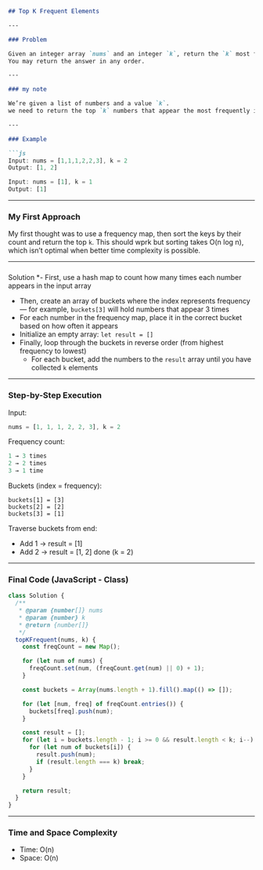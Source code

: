 ````md
## Top K Frequent Elements

---

### Problem

Given an integer array `nums` and an integer `k`, return the `k` most frequent elements.  
You may return the answer in any order.

---

### my note

We’re given a list of numbers and a value `k`.  
we need to return the top `k` numbers that appear the most frequently in the list.

---

### Example

```js
Input: nums = [1,1,1,2,2,3], k = 2  
Output: [1, 2]
````

```js
Input: nums = [1], k = 1  
Output: [1]
```

---

### My First Approach

My first thought was to use a frequency map, then sort the keys by their count and return the top `k`.
This  should wprk  but sorting takes O(n log n), which isn’t optimal when better time complexity is possible.

---

### 

Solution
*- First, use a hash map to count how many times each number appears in the input array  
- Then, create an array of buckets where the index represents frequency — for example, `buckets[3]` will hold numbers that appear 3 times  
- For each number in the frequency map, place it in the correct bucket based on how often it appears  
- Initialize an empty array: `let result = []`  
- Finally, loop through the buckets in reverse order (from highest frequency to lowest)  
  - For each bucket, add the numbers to the `result` array until you have collected `k` elements

---

### Step-by-Step Execution

Input:

```js
nums = [1, 1, 1, 2, 2, 3], k = 2
```

Frequency count:

```js
1 → 3 times  
2 → 2 times  
3 → 1 time
```

Buckets (index = frequency):

```
buckets[1] = [3]  
buckets[2] = [2]  
buckets[3] = [1]
```

Traverse buckets from end:

* Add 1 → result = \[1]
* Add 2 → result = \[1, 2] done (k = 2)

---

### Final Code (JavaScript - Class)

```js
class Solution {
  /**
   * @param {number[]} nums
   * @param {number} k
   * @return {number[]}
   */
  topKFrequent(nums, k) {
    const freqCount = new Map();

    for (let num of nums) {
      freqCount.set(num, (freqCount.get(num) || 0) + 1);
    }

    const buckets = Array(nums.length + 1).fill().map(() => []);

    for (let [num, freq] of freqCount.entries()) {
      buckets[freq].push(num);
    }

    const result = [];
    for (let i = buckets.length - 1; i >= 0 && result.length < k; i--) {
      for (let num of buckets[i]) {
        result.push(num);
        if (result.length === k) break;
      }
    }

    return result;
  }
}
```

---

### Time and Space Complexity

* Time: O(n)
* Space: O(n)

```
```
